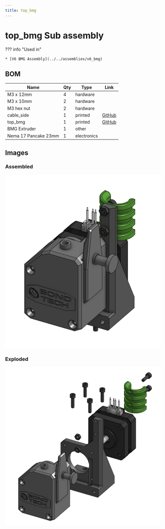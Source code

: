 ```yaml
---
title: top_bmg
---
```



# top_bmg Sub assembly




??? info "Used in"
    
    * [V6 BMG Assembly](../../assemblies/v6_bmg)
    



## BOM

| Name | Qty | Type | Link |
| ---- | --- | ---- | ---- |
| M3 x 12mm | 4 | hardware |  |
| M3 x 10mm | 2 | hardware |  |
| M3 hex nut | 2 | hardware |  |
| cable_side | 1 | printed | [GitHub](https://github.com/pkucmus/EVA/tree/master/stl/Cable%20Mounts/cable_side.stl) |
| top_bmg | 1 | printed | [GitHub](https://github.com/pkucmus/EVA/tree/master/stl/Tops/top_bmg.stl) |
| BMG Extruder | 1 | other |  |
| Nema 17 Pancake 23mm | 1 | electronics |  |


## Images

### Assembled

![](../assets/images/sub_assemblies/top_bmg.png)

### Exploded

![](../assets/images/sub_assemblies/top_bmg_exploded.png)